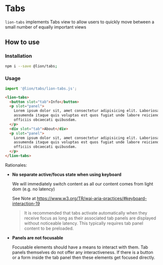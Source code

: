 # Tabs

`lion-tabs` implements Tabs view to allow users to quickly move between a small number of equally important views

## How to use

### Installation

```sh
npm i --save @lion/tabs;
```

### Usage

```js
import '@lion/tabs/lion-tabs.js';
```

```html
<lion-tabs>
  <button slot="tab">Info</button>
  <p slot="panel">
    Lorem ipsum dolor sit, amet consectetur adipisicing elit. Laboriosam sequi odit cumque, enim aut
    assumenda itaque quis voluptas est quos fugiat unde labore reiciendis saepe, iure, optio
    officiis obcaecati quibusdam.
  </p>
  <div slot="tab">About</div>
  <p slot="panel">
    Lorem ipsum dolor sit, amet consectetur adipisicing elit. Laboriosam sequi odit cumque, enim aut
    assumenda itaque quis voluptas est quos fugiat unde labore reiciendis saepe, iure, optio
    officiis obcaecati quibusdam.
  </p>
</lion-tabs>
```

Rationales:

- **No separate active/focus state when using keyboard**

  We will immediately switch content as all our content comes from light dom (e.g. no latency)

  See Note at <https://www.w3.org/TR/wai-aria-practices/#keyboard-interaction-19>

  > It is recommended that tabs activate automatically when they receive focus as long as their
  > associated tab panels are displayed without noticeable latency. This typically requires tab
  > panel content to be preloaded.

- **Panels are not focusable**

  Focusable elements should have a means to interact with them. Tab panels themselves do not offer any interactiveness.
  If there is a button or a form inside the tab panel then these elements get focused directly.
